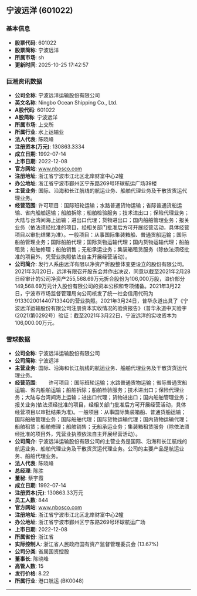 ## 宁波远洋 (601022)

### 基本信息

- **股票代码**: 601022
- **股票简称**: 宁波远洋
- **所属市场**: sh
- **更新时间**: 2025-10-25 17:42:57

### 巨潮资讯数据

- **公司全称**: 宁波远洋运输股份有限公司
- **英文名称**: Ningbo Ocean Shipping Co., Ltd.
- **A股代码**: 601022
- **A股简称**: 宁波远洋
- **所属市场**: 上交所
- **所属行业**: 水上运输业
- **法人代表**: 陈晓峰
- **注册资本(万元)**: 130863.3334
- **成立日期**: 1992-07-14
- **上市日期**: 2022-12-08
- **官方网站**: www.nbosco.com
- **注册地址**: 浙江省宁波市江北区北岸财富中心2幢
- **办公地址**: 浙江省宁波市鄞州区宁东路269号环球航运广场39楼
- **主营业务**: 国际、沿海和长江航线的航运业务、船舶代理业务及干散货货运代理业务。
- **经营范围**: 许可项目：国际班轮运输；水路普通货物运输；省际普通货船运输、省内船舶运输；船舶拆除；船舶检验服务；技术进出口；保险代理业务；大陆与台湾间海上运输；进出口代理；货物进出口；国内船舶管理业务；报关业务（依法须经批准的项目，经相关部门批准后方可开展经营活动，具体经营项目以审批结果为准）。一般项目：从事国际集装箱船、普通货船运输；国际船舶管理业务；国际船舶代理；国际货物运输代理；国内货物运输代理；船舶租赁；船舶修理；船舶销售；无船承运业务；集装箱租赁服务（除依法须经批准的项目外，凭营业执照依法自主开展经营活动）。
- **公司简介**: 发行人系由远洋有限以净资产折股整体变更设立的股份有限公司。2021年3月20日，远洋有限召开股东会并作出决议，同意以截至2021年2月28日经审计的公司净资产255,568.69万元折合股份为106,000万股，溢价部分149,568.69万元计入股份有限公司的资本公积和专项储备。2021年3月22日，宁波市市场监督管理局向公司核发了统一社会信用代码为91330200144071334Q的营业执照。2021年3月24日，普华永道出具了《宁波远洋运输股份有限公司注册资本实收情况的验资报告》（普华永道中天验字(2021)第0292号）验证：截至2021年3月22日，宁波远洋的实收资本为106,000.00万元。

### 雪球数据

- **公司全称**: 宁波远洋运输股份有限公司
- **公司简称**: 宁波远洋
- **主营业务**: 国际、沿海和长江航线的航运业务、船舶代理业务及干散货货运代理业务。
- **经营范围**: 　　许可项目：国际班轮运输；水路普通货物运输；省际普通货船运输、省内船舶运输；船舶拆除；船舶检验服务；技术进出口；保险代理业务；大陆与台湾间海上运输；进出口代理；货物进出口；国内船舶管理业务；报关业务(依法须经批准的项目，经相关部门批准后方可开展经营活动，具体经营项目以审批结果为准)。一般项目：从事国际集装箱船、普通货船运输；国际船舶管理业务；国际船舶代理；国际货物运输代理；国内货物运输代理；船舶租赁；船舶修理；船舶销售；无船承运业务；集装箱租赁服务（除依法须经批准的项目外，凭营业执照依法自主开展经营活动）。
- **公司简介**: 宁波远洋运输股份有限公司的主营业务是国际、沿海和长江航线的航运业务、船舶代理业务及干散货货运代理业务。公司的主要产品是航运业务、船舶代理业务。
- **法人代表**: 陈晓峰
- **总经理**: 陈胜
- **董秘**: 蔡宇霞
- **成立日期**: 1992-07-14
- **注册资本(元)**: 130863.33万元
- **员工人数**: 844
- **官方网站**: www.nbosco.com
- **注册地址**: 浙江省宁波市江北区北岸财富中心2幢
- **办公地址**: 浙江省宁波市鄞州区宁东路269号环球航运广场
- **上市日期**: 2022-12-08
- **所属省份**: 浙江省
- **实际控制人**: 浙江省人民政府国有资产监督管理委员会 (13.67%)
- **公司分类**: 省属国资控股
- **董事长**: 陈晓峰
- **高管人数**: 15
- **发行价格**: 8.22
- **所属行业**: 港口航运 (BK0048)

---